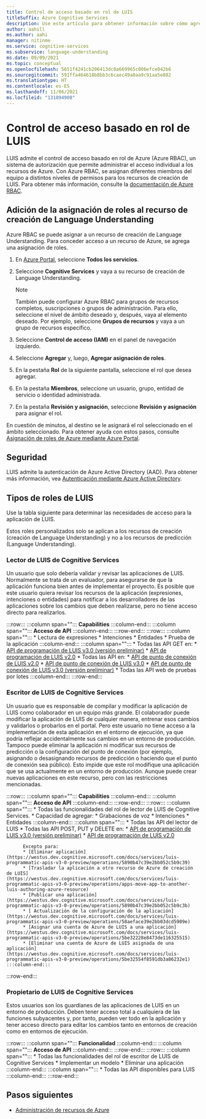 ```yaml
---
title: Control de acceso basado en rol de LUIS
titleSuffix: Azure Cognitive Services
description: Use este artículo para obtener información sobre cómo agregar el control de acceso a su recurso de LUIS.
author: aahill
ms.author: aahi
manager: nitinme
ms.service: cognitive-services
ms.subservice: language-understanding
ms.date: 09/09/2021
ms.topic: conceptual
ms.openlocfilehash: 5651f4241cb206413dc0a669965c006efce042b6
ms.sourcegitcommit: 591ffa464618b8bb3c6caec49a0aa9c91aa5e882
ms.translationtype: HT
ms.contentlocale: es-ES
ms.lasthandoff: 11/06/2021
ms.locfileid: "131894908"
---
```

# <a name="luis-role-based-access-control"></a>Control de acceso basado en rol de LUIS

LUIS admite el control de acceso basado en rol de Azure (Azure RBAC), un sistema de autorización que permite administrar el acceso individual a los recursos de Azure. Con Azure RBAC, se asignan diferentes miembros del equipo a distintos niveles de permisos para los recursos de creación de LUIS. Para obtener más información, consulte la [documentación de Azure RBAC](/azure/role-based-access-control/).

## <a name="add-role-assignment-to-language-understanding-authoring-resource"></a>Adición de la asignación de roles al recurso de creación de Language Understanding

Azure RBAC se puede asignar a un recurso de creación de Language Understanding. Para conceder acceso a un recurso de Azure, se agrega una asignación de roles.
1. En [Azure Portal](https://ms.portal.azure.com/), seleccione **Todos los servicios**. 
2. Seleccione **Cognitive Services** y vaya a su recurso de creación de Language Understanding.
   > [!NOTE]
   > También puede configurar Azure RBAC para grupos de recursos completos, suscripciones o grupos de administración. Para ello, seleccione el nivel de ámbito deseado y, después, vaya al elemento deseado. Por ejemplo, seleccione **Grupos de recursos** y vaya a un grupo de recursos específico.

1. Seleccione **Control de acceso (IAM)** en el panel de navegación izquierdo.
1. Seleccione **Agregar** y, luego, **Agregar asignación de roles**.
1. En la pestaña **Rol** de la siguiente pantalla, seleccione el rol que desea agregar.
1. En la pestaña **Miembros**, seleccione un usuario, grupo, entidad de servicio o identidad administrada.
1. En la pestaña **Revisión y asignación**, seleccione **Revisión y asignación** para asignar el rol.

En cuestión de minutos, al destino se le asignará el rol seleccionado en el ámbito seleccionado. Para obtener ayuda con estos pasos, consulte [Asignación de roles de Azure mediante Azure Portal](/azure/role-based-access-control/role-assignments-portal).

## <a name="security"></a>Seguridad 

LUIS admite la autenticación de Azure Active Directory (AAD). Para obtener más información, vea [Autenticación mediante Azure Active Directory](/azure/cognitive-services/authentication#authenticate-with-azure-active-directory).

## <a name="luis-role-types"></a>Tipos de roles de LUIS

Use la tabla siguiente para determinar las necesidades de acceso para la aplicación de LUIS.

Estos roles personalizados solo se aplican a los recursos de creación (creación de Language Understanding) y no a los recursos de predicción (Language Understanding).

### <a name="cognitive-services-luis-reader"></a>Lector de LUIS de Cognitive Services

Un usuario que solo debería validar y revisar las aplicaciones de LUIS. Normalmente se trata de un evaluador, para asegurarse de que la aplicación funciona bien antes de implementar el proyecto. Es posible que este usuario quiera revisar los recursos de la aplicación (expresiones, intenciones o entidades) para notificar a los desarrolladores de las aplicaciones sobre los cambios que deben realizarse, pero no tiene acceso directo para realizarlos.


:::row:::
    :::column span="":::
        **Capabilities**
    :::column-end:::
    :::column span="":::
        **Acceso de API**
    :::column-end:::
:::row-end:::
:::row:::
    :::column span="":::
        * Lectura de expresiones
        * Intenciones 
        * Entidades
        * Prueba de la aplicación
    :::column-end:::
    :::column span="":::
      * Todas las API GET en: 
         * [API de programación de LUIS v3.0 (versión preliminar)](https://westus.dev.cognitive.microsoft.com/docs/services/luis-programmatic-apis-v3-0-preview/operations/5890b47c39e2bb052c5b9c2f)
         * [API de programación de LUIS v2.0](https://westus.dev.cognitive.microsoft.com/docs/services/5890b47c39e2bb17b84a55ff/operations/5890b47c39e2bb052c5b9c2f)
      * Todas las API en: 
         * [API de punto de conexión de LUIS v2.0](https://chinaeast2.dev.cognitive.azure.cn/docs/services/5819c76f40a6350ce09de1ac/operations/5819c77140a63516d81aee78)
         * [API de punto de conexión de LUIS v3.0](https://westcentralus.dev.cognitive.microsoft.com/docs/services/luis-endpoint-api-v3-0/operations/5cb0a9459a1fe8fa44c28dd8)
         * [API de punto de conexión de LUIS v3.0 (versión preliminar)](https://westcentralus.dev.cognitive.microsoft.com/docs/services/luis-endpoint-api-v3-0-preview/operations/5cb0a9459a1fe8fa44c28dd8)
      * Todas las API web de pruebas por lotes
    :::column-end:::
:::row-end:::

### <a name="cognitive-services-luis-writer"></a>Escritor de LUIS de Cognitive Services

Un usuario que es responsable de compilar y modificar la aplicación de LUIS como colaborador en un equipo más grande. El colaborador puede modificar la aplicación de LUIS de cualquier manera, entrenar esos cambios y validarlos o probarlos en el portal. Pero este usuario no tiene acceso a la implementación de esta aplicación en el entorno de ejecución, ya que podría reflejar accidentalmente sus cambios en un entorno de producción. Tampoco puede eliminar la aplicación ni modificar sus recursos de predicción o la configuración del punto de conexión (por ejemplo, asignando o desasignando recursos de predicción o haciendo que el punto de conexión sea público). Esto impide que este rol modifique una aplicación que se usa actualmente en un entorno de producción. Aunque puede crear nuevas aplicaciones en este recurso, pero con las restricciones mencionadas.

:::row:::
    :::column span="":::
        **Capabilities**
    :::column-end:::
    :::column span="":::
        **Acceso de API**
    :::column-end:::
:::row-end:::
:::row:::
    :::column span="":::
      * Todas las funcionalidades del rol de lector de LUIS de Cognitive Services.
      * Capacidad de agregar: 
          * Grabaciones de voz
          * Intenciones
          * Entidades
    :::column-end:::
    :::column span="":::
      * Todas las API del lector de LUIS
      * Todas las API POST, PUT y DELETE en:
         * [API de programación de LUIS v3.0 (versión preliminar)](https://westus.dev.cognitive.microsoft.com/docs/services/luis-programmatic-apis-v3-0-preview/operations/5890b47c39e2bb052c5b9c2f)
         * [API de programación de LUIS v2.0](https://westus.dev.cognitive.microsoft.com/docs/services/5890b47c39e2bb17b84a55ff/operations/5890b47c39e2bb052c5b9c2d)

          Excepto para:
          * [Eliminar aplicación](https://westus.dev.cognitive.microsoft.com/docs/services/luis-programmatic-apis-v3-0-preview/operations/5890b47c39e2bb052c5b9c39)
          * [Trasladar la aplicación a otro recurso de Azure de creación de LUIS](https://westus.dev.cognitive.microsoft.com/docs/services/luis-programmatic-apis-v3-0-preview/operations/apps-move-app-to-another-luis-authoring-azure-resource)
          * [Publicar una aplicación](https://westus.dev.cognitive.microsoft.com/docs/services/luis-programmatic-apis-v3-0-preview/operations/5890b47c39e2bb052c5b9c3b)
          * [ Actualización de la configuración de la aplicación](https://westus.dev.cognitive.microsoft.com/docs/services/luis-programmatic-apis-v3-0-preview/operations/58aeface39e2bb03dcd5909e)
          * [Asignar una cuenta de Azure de LUIS a una aplicación](https://westus.dev.cognitive.microsoft.com/docs/services/luis-programmatic-apis-v3-0-preview/operations/5be32228e8473de116325515)
          * [Eliminar una cuenta de Azure de LUIS asignada de una aplicación](https://westus.dev.cognitive.microsoft.com/docs/services/luis-programmatic-apis-v3-0-preview/operations/5be32554f8591db3a86232e1)
    :::column-end:::
:::row-end:::

### <a name="cognitive-services-luis-owner"></a>Propietario de LUIS de Cognitive Services

Estos usuarios son los guardianes de las aplicaciones de LUIS en un entorno de producción. Deben tener acceso total a cualquiera de las funciones subyacentes y, por tanto, pueden ver todo en la aplicación y tener acceso directo para editar los cambios tanto en entornos de creación como en entornos de ejecución.

:::row:::
    :::column span="":::
        **Funcionalidad**
    :::column-end:::
    :::column span="":::
        **Acceso de API**
    :::column-end:::
:::row-end:::
:::row:::
    :::column span="":::
      * Todas las funcionalidades del rol de escritor de LUIS de Cognitive Services
      * Implementar un modelo
      * Eliminar una aplicación
    :::column-end:::
    :::column span="":::
      * Todas las API disponibles para LUIS
    :::column-end:::
:::row-end:::

## <a name="next-steps"></a>Pasos siguientes

* [Administración de recursos de Azure](/azure/cognitive-services/luis/luis-how-to-azure-subscription?branch=pr-en-us-171715&tabs=portal#authoring-resource)
